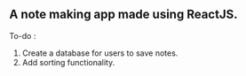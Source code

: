 ## A note making app made using ReactJS.

To-do :
1. Create a database for users to save notes.
2. Add sorting functionality.
